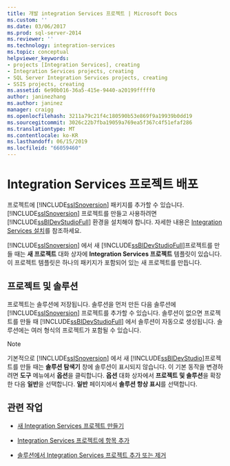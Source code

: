 ```yaml
---
title: 개발 integration Services 프로젝트 | Microsoft Docs
ms.custom: ''
ms.date: 03/06/2017
ms.prod: sql-server-2014
ms.reviewer: ''
ms.technology: integration-services
ms.topic: conceptual
helpviewer_keywords:
- projects [Integration Services], creating
- Integration Services projects, creating
- SQL Server Integration Services projects, creating
- SSIS projects, creating
ms.assetid: 6e90b016-36a5-415e-9440-a20199fffff0
author: janinezhang
ms.author: janinez
manager: craigg
ms.openlocfilehash: 3211a79c21f4c180590b53e869f9a19939b0dd19
ms.sourcegitcommit: 3026c22b7fba19059a769ea5f367c4f51efaf286
ms.translationtype: MT
ms.contentlocale: ko-KR
ms.lasthandoff: 06/15/2019
ms.locfileid: "66059460"
---
```

# <a name="development-of-an-integration-services-project"></a>Integration Services 프로젝트 배포
  프로젝트에 [!INCLUDE[ssISnoversion](../includes/ssisnoversion-md.md)] 패키지를 추가할 수 있습니다. [!INCLUDE[ssISnoversion](../includes/ssisnoversion-md.md)] 프로젝트를 만들고 사용하려면 [!INCLUDE[ssBIDevStudioFull](../includes/ssbidevstudiofull-md.md)] 환경을 설치해야 합니다. 자세한 내용은 [Integration Services 설치](install-windows/install-integration-services.md)를 참조하세요.  
  
 [!INCLUDE[ssISnoversion](../includes/ssisnoversion-md.md)] 에서 새 [!INCLUDE[ssBIDevStudioFull](../includes/ssbidevstudiofull-md.md)]프로젝트를 만들 때는 **새 프로젝트** 대화 상자에 **Integration Services 프로젝트** 템플릿이 있습니다. 이 프로젝트 템플릿은 하나의 패키지가 포함되어 있는 새 프로젝트를 만듭니다.  
  
## <a name="projects-and-solutions"></a>프로젝트 및 솔루션  
 프로젝트는 솔루션에 저장됩니다. 솔루션을 먼저 만든 다음 솔루션에 [!INCLUDE[ssISnoversion](../includes/ssisnoversion-md.md)] 프로젝트를 추가할 수 있습니다. 솔루션이 없으면 프로젝트를 만들 때 [!INCLUDE[ssBIDevStudioFull](../includes/ssbidevstudiofull-md.md)] 에서 솔루션이 자동으로 생성됩니다. 솔루션에는 여러 형식의 프로젝트가 포함될 수 있습니다.  
  
> [!NOTE]  
>  기본적으로 [!INCLUDE[ssISnoversion](../includes/ssisnoversion-md.md)] 에서 새 [!INCLUDE[ssBIDevStudio](../includes/ssbidevstudio-md.md)]프로젝트를 만들 때는 **솔루션 탐색기** 창에 솔루션이 표시되지 않습니다. 이 기본 동작을 변경하려면 **도구** 메뉴에서 **옵션**을 클릭합니다. **옵션** 대화 상자에서 **프로젝트 및 솔루션**을 확장한 다음 **일반**을 선택합니다. **일반** 페이지에서 **솔루션 항상 표시**를 선택합니다.  
  
## <a name="related-tasks"></a>관련 작업  
  
-   [새 Integration Services 프로젝트 만들기](../../2014/integration-services/create-a-new-integration-services-project.md)  
  
-   [Integration Services 프로젝트에 항목 추가](../../2014/integration-services/add-an-item-to-an-integration-services-project.md)  
  
-   [솔루션에서 Integration Services 프로젝트 추가 또는 제거](../../2014/integration-services/add-or-remove-an-integration-services-project-in-a-solution.md)  
  
  
